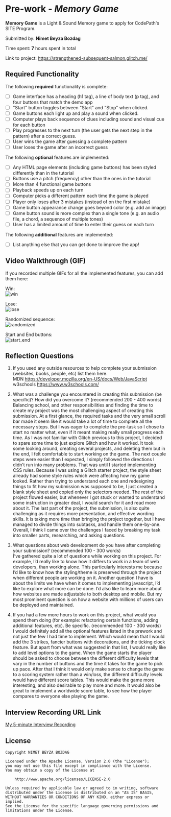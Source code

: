# Pre-work - *Memory Game*

**Memory Game** is a Light & Sound Memory game to apply for CodePath's SITE Program.

Submitted by: **Nimet Beyza Bozdag**

Time spent: **7** hours spent in total

Link to project: https://strengthened-subsequent-salmon.glitch.me/

## Required Functionality

The following **required** functionality is complete:

* [ ] Game interface has a heading (h1 tag), a line of body text (p tag), and four buttons that match the demo app
* [ ] "Start" button toggles between "Start" and "Stop" when clicked.
* [ ] Game buttons each light up and play a sound when clicked.
* [ ] Computer plays back sequence of clues including sound and visual cue for each button
* [ ] Play progresses to the next turn (the user gets the next step in the pattern) after a correct guess.
* [ ] User wins the game after guessing a complete pattern
* [ ] User loses the game after an incorrect guess

The following **optional** features are implemented:

* [ ] Any HTML page elements (including game buttons) has been styled differently than in the tutorial
* [ ] Buttons use a pitch (frequency) other than the ones in the tutorial
* [ ] More than 4 functional game buttons
* [ ] Playback speeds up on each turn
* [ ] Computer picks a different pattern each time the game is played
* [ ] Player only loses after 3 mistakes (instead of on the first mistake)
* [ ] Game button appearance change goes beyond color (e.g. add an image)
* [ ] Game button sound is more complex than a single tone (e.g. an audio file, a chord, a sequence of multiple tones)
* [ ] User has a limited amount of time to enter their guess on each turn

The following **additional** features are implemented:

- [ ] List anything else that you can get done to improve the app!

## Video Walkthrough (GIF)

If you recorded multiple GIFs for all the implemented features, you can add them here:

Win:<br>
![win](https://user-images.githubusercontent.com/68226953/161119129-cf701167-652a-4166-930e-81bc738f9a45.gif)

Lose:<br>
![lose](https://user-images.githubusercontent.com/68226953/161119338-1fed69d1-9ce1-446d-9db9-1e94af7085fa.gif)

Randomized sequence:<br>
![randomized](https://user-images.githubusercontent.com/68226953/161119440-0ff8c903-7c52-4332-8e7e-13b419b109b8.gif)

Start and End buttons:<br>
![start_end](https://user-images.githubusercontent.com/68226953/161119539-c978fd84-5bba-4465-a5ff-cb8e60bbf61b.gif)

## Reflection Questions
1. If you used any outside resources to help complete your submission (websites, books, people, etc) list them here. <br>
    MDN https://developer.mozilla.org/en-US/docs/Web/JavaScript
    w3schools https://www.w3schools.com/


2. What was a challenge you encountered in creating this submission (be specific)? How did you overcome it? (recommended 200 - 400 words)<br>
  Balancing school, and other responsibilities and finding the time to create my project was the most challenging aspect of creating this submission. At a first glance, the required tasks and the very small scroll bar made it seem like it would take a lot of time to complete all the necessary steps. But I was eager to complete the pre-task so I chose to start no matter what, even if it meant making really small progress each time. As I was not familiar with Glitch previous to this project, I decided to spare some time to just explore Glitch and how it worked. It took some looking around, creating several projects, and deleting them but in the end, I felt comfortable to start working on the game. The next couple steps were easier than I expected, I simply followed the directions I didn’t run into many problems. That was until I started implementing CSS rules. Because I was using a Glitch starter project, the style sheet already had some style rules which were affecting how my game looked. Rather than trying to understand each one and redesigning things to fit how my submission was supposed to be, I just created a blank style sheet and copied only the selectors needed. The rest of the project flowed easier, but whenever I got stuck or wanted to understand some instruction in greater deal, I would search for it and read more about it. The last part of the project, the submission, is also quite challenging as it requires more presentation, and effective wording skills. It is taking more time than bringing the project together, but I have managed to divide things into subtasks, and handle them one-by-one. Overall, I think I came over the challenges I faced by breaking my task into smaller parts, researching, and asking questions.


3. What questions about web development do you have after completing your submission? (recommended 100 - 300 words)<br>
  I’ve gathered quite a lot of questions while working on this project. For example, I’d really like to know how it differs to work in a team of web developers, than working alone. This particularly interests me because I’d like to know how the styling/theme is preserved through the project when different people are working on it. Another question I have is about the limits we have when it comes to implementing javascript, I’d like to explore what more can be done. I’d also like to learn more about how websites are made adjustable to both desktop and mobile. But my most prominent question is on how a website with millions of users can be deployed and maintained.

4. If you had a few more hours to work on this project, what would you spend them doing (for example: refactoring certain functions, adding additional features, etc). Be specific. (recommended 100 - 300 words)<br>
  I would definitely add all the optional features listed in the prework and not just the few I had time to implement. Which would mean that I would add the 3 strikes, fancier buttons with decorations, and the ticking clock feature. But apart from what was suggested in that list, I would really like to add level options to the game. When the game starts the player should be asked to choose between the different difficulty levels that vary in the number of buttons and the time it takes for the game to pick up pace. After that I think it would only make sense to change the game to a scoring system rather than a win/loss, the different difficulty levels would have different score tables. This would make the game more interesting, and also desirable to play more and more. It would also be great to implement a worldwide score table, to see how the player compares to everyone else playing the game.




## Interview Recording URL Link

[My 5-minute Interview Recording](https://arizona.zoom.us/rec/share/cE_LvkJM6yn5jUjKQYZgWajccHsN6F8I5XmfuAq97bNBHjTJyLefWtrOGPu5cRHZ.3JHchuZqN8onGvZY?startTime=1648793057000)


## License

    Copyright NIMET BEYZA BOZDAG

    Licensed under the Apache License, Version 2.0 (the "License");
    you may not use this file except in compliance with the License.
    You may obtain a copy of the License at

        http://www.apache.org/licenses/LICENSE-2.0

    Unless required by applicable law or agreed to in writing, software
    distributed under the License is distributed on an "AS IS" BASIS,
    WITHOUT WARRANTIES OR CONDITIONS OF ANY KIND, either express or implied.
    See the License for the specific language governing permissions and
    limitations under the License.
